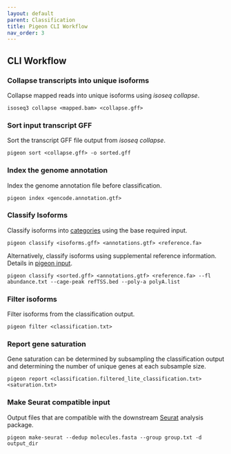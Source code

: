 ```yaml
---
layout: default
parent: Classification
title: Pigeon CLI Workflow
nav_order: 3
---
```


## CLI Workflow

### Collapse transcripts into unique isoforms

Collapse mapped reads into unique isoforms using _isoseq collapse_.

```
isoseq3 collapse <mapped.bam> <collapse.gff>
```

### Sort input transcript GFF

Sort the transcript GFF file output from _isoseq collapse_.

```
pigeon sort <collapse.gff> -o sorted.gff
```

### Index the genome annotation

Index the genome annotation file before classification.

```
pigeon index <gencode.annotation.gtf>
```

### Classify Isoforms

Classify isoforms into [categories](/categories) using the base required input.

```
pigeon classify <isoforms.gff> <annotations.gtf> <reference.fa>
```

Alternatively, classify isoforms using supplemental reference information. Details in [pigeon input](/pigeon-input).

```
pigeon classify <sorted.gff> <annotations.gtf> <reference.fa> --fl abundance.txt --cage-peak refTSS.bed --poly-a polyA.list
```

### Filter isoforms

Filter isoforms from the classification output.

```
pigeon filter <classification.txt>
```

### Report gene saturation

Gene saturation can be determined by subsampling the classification output and determining the number of unique genes at each subsample size.

```
pigeon report <classification.filtered_lite_classification.txt> <saturation.txt>
```

### Make Seurat compatible input

Output files that are compatible with the downstream [Seurat](https://satijalab.org/seurat/) analysis package.

```
pigeon make-seurat --dedup molecules.fasta --group group.txt -d output_dir
```


